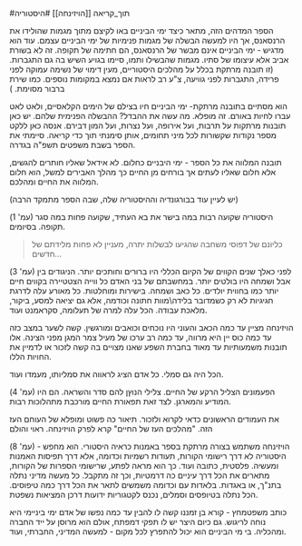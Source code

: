 #תוך_קריאה 
[[הויזינחה]]
#היסטוריה 

הספר המדהים הזה, מתאר כיצד ימי הביניים באו לקיצם מתוך מגמות שהולידו את הרנסאנס, אך היו למעשה הבשלה של מגמות פנימיות של ימי הביניים עצמם. 
עוד הוא מדגיש - ימי הביניים אינם מבשר של הרנסאנס, הם חתימה של תקופה. זה לא בשורת אביב אלא עיצומו של סתיו. מגמות שהבשילו ותמו, סיימו בגויע השיש בה גם התגברות. (זו תובנה מרתקת בכלל על מהלכים היסטוריים, מעין דימוי של נשימה עמוקה לפני פרידה, התגברות לפני גוויעה, צ"ע רב לראות אם נמצא במקומות נוספים. כמו שירת ברבור מסוימת.  )

הוא מסתיים בתובנה מרתקת- ימי הביניים חיו בצילם של הימים הקלאסיים, ולאט לאט עברו לחיות באורם. זה מופלא. מה עשה את ההבדל? ההבשלה הפנימית שלהם.
יש כאן תובנות מרתקות על תרבות, ועל אירופה, ועל נצרות, ועל המון דבירם.
אנסה כאן ללקט מספר נקודות שקשורות לכל מיני תחומים, אותן סימנתי תוך כדי קריאה.
סיימתי את הספר בשבת משפטים תשפ"ה בגדרה.


תובנה המלווה את כל הספר - ימי היבניים כחלום. לא אידאל שאליו חותרים להגשים, אלא חלום שאליו לעתים אך בורחים מן החיים כך מהלך האבירים למשל, הוא חלום המלווה את החיים ומהלכם.

(יש לעיין עוד בבורגונדיה וההיסטוריה שלה, שבה הספר מתמקד הרבה)

(עמ' 1)  היסטוריה שקועה רבות במה בישר את בא העתיד, שקועה פחות במה סגר תקופה. בסיומים.
> כליונם של דפוסי משחבה שהגיעו לבשלות יתרה, מעניין לא פחות מלידתם של חדשים...

(עמ' 3) לפני כאלך שנים הקווים של הקיום הכללי היו ברורים וחותכים יותר. הניגודים בין אבל ושמחה היו בולטים יותר. במחשבתם של בני האדם כל ווייה הצטטיירה בקווים חיים יותר כמו בחווית יולדים. כל כאב ושמחה. בישירות ומוחלטות.  כל מאורע עלה לדרגת חגיגיות לא רק כשמדובר בלידה\מוות חתונה וכודמה, אלא גם יציאה למסע, ביקור, מלאכת עבודה. הכל עלה למרה של תעלומה, סקראמנט ועוד.

הויזינחה מציין עד כמה הכאב והעוני היו נוכחים וכואבים ומורגשין. קשה לשער במצב כזה עד כמה כוס יין היא מרווה, עד כמה רב ערכו של מעיל צמר המגן מפני הצינה. אלו תובנות משמעותיות עד מאוד בחברת השפע שאנו מצויים בה קשה לזכור או לדמיין את החויות הללו.

הכל היה גם סמלי. כל אדם הציג לראווה את סמליותו, מעמדו ועוד. 

(עמ' 4) הפעמונים הצליל הרקע של החיים. צלילי הנוץן להם סדר והשראה. הם היו המודיע והמארגן.
לצד זאת תפאורת החיים מורכבת מתהלוכות רבות. 

את העמודים הראשונים כדאי לקרוא ולזכור. תיאור כה פשוט ומופלא של העוחם העז הזה. "מהלכים העז של החיים" קרא לפרק הויזינחה. ראוי והולם

(עמ' 8) - הויזינחה משתמש בצורה מרתקת בספר באמנות כראיה היסטורי. הוא מחפש היסטוריה לא דרך רישומי הקורות, תעודות רשמיות וכדומה, אלא דרך תפיסות האמנות ומעשיה. פלסטית, כתובה ועוד.
כך הוא מראה לפתע, שרישומי הספרות של הקורות, מתארים את הכל דרך עיניים כה דרמטיות, וכך זה מתקבל. כל מעשה מדיני נתלה בתנ"ך, או באגדות. בלאדות עם וכדומה משמשים לתאר את הכל דרך כמה טיפוסים. הכל נתלה בטיופסים וסמלים, נכנס לקטגוריות ידועות דרכן המציאות נשפטת.


כותב משפטמחץ - קורא בן זמננו קשה לו להבין עד כמה נפשו של אדם ימי ביניימי היא נוחה לריגוש. גם כיום היצר יש לו תפקי דמפתח, אולם הוא מרוסן על ייד החברה ומהכליה. בי מי הביניים הוא יכול להתפרץ לכל מקום - למעשה המדיני, החברתי, ועוד.








